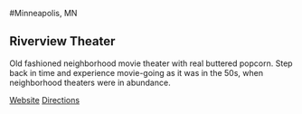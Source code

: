 #Minneapolis, MN

## Riverview Theater

Old fashioned neighborhood movie theater with real buttered popcorn. 
Step back in time and experience movie-going as it was in the 50s, 
when neighborhood theaters were in abundance. 

[Website](http://www.riverviewtheater.com/)
[Directions](https://tinyurl.com/kqec6dk)

